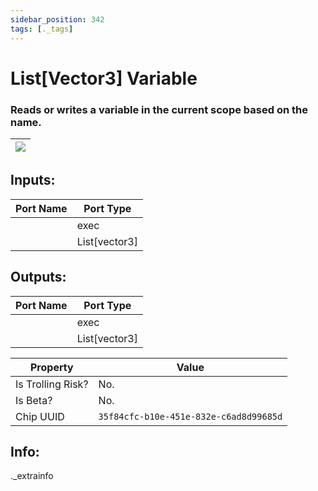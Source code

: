 ```yaml
---
sidebar_position: 342
tags: [._tags]
---
```


# List[Vector3] Variable


### Reads or writes a variable in the current scope based on the name.

| ![](https://images-ext-2.discordapp.net/external/MPmIaQzlEPmgGWlgi-WxBBXt0Bjv_zWPkg1y1f_sy3s/https/www.recroomcircuits.com/image/circuit/absolute-value?width=206&height=108) |
|-----|

## Inputs:
| Port Name | Port Type |
|-----------|-----------|
|  | exec |
|  | List[vector3] |

## Outputs:
| Port Name | Port Type |
|-----------|-----------|
|  | exec |
|  | List[vector3] | 

| Property  | Value |
|-------------------|-----------|
| Is Trolling Risk? | No. |
| Is Beta? | No. |
| Chip UUID | `35f84cfc-b10e-451e-832e-c6ad8d99685d` |

## Info:
._extrainfo